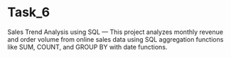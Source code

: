 # Task_6

 Sales Trend Analysis using SQL — This project analyzes monthly revenue and order volume from online sales data using SQL aggregation functions like SUM, COUNT, and GROUP BY with date functions.








